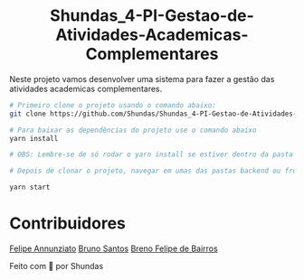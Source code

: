 <h1 align="center">Shundas_4-PI-Gestao-de-Atividades-Academicas-Complementares
</h1>

Neste projeto vamos desenvolver uma sistema para fazer a gestão das atividades academicas complementares.

```bash
# Primeiro clone o projeto usando o comando abaixo:
git clone https://github.com/Shundas/Shundas_4-PI-Gestao-de-Atividades-Academicas-Complementares.git

# Para baixar as dependências do projeto use o comando abaixo
yarn install

# OBS: Lembre-se de só rodar o yarn install se estiver dentro da pasta backend ou frontend para não haver conflitos.

# Depois de clonar o projeto, navegar em umas das pastas backend ou frontend e baixar as dependências rodar o comando abaixo:

yarn start
```

# Contribuidores

[Felipe Annunziato](https://github.com/felipe-annunziato)
[Bruno Santos](https://github.com/00crono00)
[Breno Felipe de Bairros](https://github.com/breno-felipe)

Feito com 💜 por Shundas
